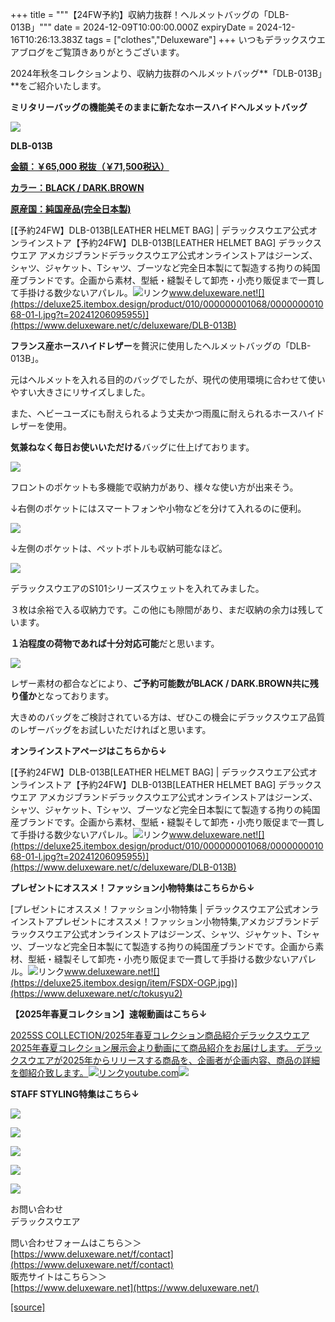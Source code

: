 +++
title = """【24FW予約】収納力抜群！ヘルメットバッグの「DLB-013B」"""
date = 2024-12-09T10:00:00.000Z
expiryDate = 2024-12-16T10:26:13.383Z
tags = ["clothes","Deluxeware"]
+++
いつもデラックスウエアブログをご覧頂きありがとうございます。

2024年秋冬コレクションより、収納力抜群のヘルメットバッグ**「DLB-013B」**をご紹介いたします。

**ミリタリーバッグの機能美そのままに新たなホースハイドヘルメットバッグ**

[![](https://stat.ameba.jp/user_images/20241209/11/deluxeware/62/cc/j/o0800080015519508267.jpg)](https://stat.ameba.jp/user_images/20241209/11/deluxeware/62/cc/j/o0800080015519508267.jpg)

**DLB-013B**

**[金額：￥65,000 税抜（￥71,500税込）](https://www.deluxeware.net/c/deluxeware/DLB-013B)**

**[カラー：BLACK / DARK.BROWN](https://www.deluxeware.net/c/deluxeware/DLB-013B)**

**[原産国：純国産品(完全日本製)](https://www.deluxeware.net/c/deluxeware/DLB-013B)**

[【予約24FW】DLB-013B\[LEATHER HELMET BAG\] | デラックスウエア公式オンラインストア【予約24FW】DLB-013B\[LEATHER HELMET BAG\] デラックスウエア アメカジブランドデラックスウエア公式オンラインストアはジーンズ、シャツ、ジャケット、Tシャツ、ブーツなど完全日本製にて製造する拘りの純国産ブランドです。企画から素材、型紙・縫製そして卸売・小売り販促まで一貫して手掛ける数少ないアパレル。![リンク](https://c.stat100.ameba.jp/ameblo/symbols/v3.20.0/svg/gray/editor_link.svg)www.deluxeware.net![](https://deluxe25.itembox.design/product/010/000000001068/000000001068-01-l.jpg?t=20241206095955)](https://www.deluxeware.net/c/deluxeware/DLB-013B)

**フランス産ホースハイドレザー**を贅沢に使用したヘルメットバッグの「DLB-013B」。

元はヘルメットを入れる目的のバッグでしたが、現代の使用環境に合わせて使いやすい大きさにリサイズしました。

また、ヘビーユーズにも耐えられるよう丈夫かつ雨風に耐えられるホースハイドレザーを使用。

**気兼ねなく毎日お使いいただける**バッグに仕上げております。

[![](https://stat.ameba.jp/user_images/20241209/11/deluxeware/27/be/j/o0800080015519510544.jpg)](https://stat.ameba.jp/user_images/20241209/11/deluxeware/27/be/j/o0800080015519510544.jpg)

フロントのポケットも多機能で収納力があり、様々な使い方が出来そう。

↓右側のポケットにはスマートフォンや小物などを分けて入れるのに便利。

[![](https://stat.ameba.jp/user_images/20241209/11/deluxeware/b3/44/j/o0800100015519510541.jpg)](https://stat.ameba.jp/user_images/20241209/11/deluxeware/b3/44/j/o0800100015519510541.jpg)

↓左側のポケットは、ペットボトルも収納可能なほど。

[![](https://stat.ameba.jp/user_images/20241209/11/deluxeware/b6/42/j/o0800100015519510543.jpg)](https://stat.ameba.jp/user_images/20241209/11/deluxeware/b6/42/j/o0800100015519510543.jpg)

デラックスウエアのS101シリーズスウェットを入れてみました。

３枚は余裕で入る収納力です。この他にも隙間があり、まだ収納の余力は残しています。

**１泊程度の荷物であれば十分対応可能**だと思います。

[![](https://stat.ameba.jp/user_images/20241209/11/deluxeware/32/de/j/o0800100015519510540.jpg)](https://stat.ameba.jp/user_images/20241209/11/deluxeware/32/de/j/o0800100015519510540.jpg)

レザー素材の都合などにより、**ご予約可能数がBLACK / DARK.BROWN共に残り僅か**となっております。

大きめのバッグをご検討されている方は、ぜひこの機会にデラックスウエア品質のレザーバッグをお試しいただければと思います。

**オンラインストアページはこちらから↓**

[【予約24FW】DLB-013B\[LEATHER HELMET BAG\] | デラックスウエア公式オンラインストア【予約24FW】DLB-013B\[LEATHER HELMET BAG\] デラックスウエア アメカジブランドデラックスウエア公式オンラインストアはジーンズ、シャツ、ジャケット、Tシャツ、ブーツなど完全日本製にて製造する拘りの純国産ブランドです。企画から素材、型紙・縫製そして卸売・小売り販促まで一貫して手掛ける数少ないアパレル。![リンク](https://c.stat100.ameba.jp/ameblo/symbols/v3.20.0/svg/gray/editor_link.svg)www.deluxeware.net![](https://deluxe25.itembox.design/product/010/000000001068/000000001068-01-l.jpg?t=20241206095955)](https://www.deluxeware.net/c/deluxeware/DLB-013B)

**プレゼントにオススメ！ファッション小物特集はこちらから↓**

[プレゼントにオススメ！ファッション小物特集 | デラックスウエア公式オンラインストアプレゼントにオススメ！ファッション小物特集,アメカジブランドデラックスウエア公式オンラインストアはジーンズ、シャツ、ジャケット、Tシャツ、ブーツなど完全日本製にて製造する拘りの純国産ブランドです。企画から素材、型紙・縫製そして卸売・小売り販促まで一貫して手掛ける数少ないアパレル。![リンク](https://c.stat100.ameba.jp/ameblo/symbols/v3.20.0/svg/gray/editor_link.svg)www.deluxeware.net![](https://deluxe25.itembox.design/item/FSDX-OGP.jpg)](https://www.deluxeware.net/c/tokusyu2)

**【2025年春夏コレクション】速報動画はこちら↓**

[2025SS COLLECTION/2025年春夏コレクション商品紹介デラックスウエア2025年春夏コレクション展示会より動画にて商品紹介をお届けします。 デラックスウエアが2025年からリリースする商品を、企画者が企画内容、商品の詳細を御紹介致します。![リンク](https://c.stat100.ameba.jp/ameblo/symbols/v3.20.0/svg/gray/editor_link.svg)youtube.com![](https://i.ytimg.com/vi/A71qJSd2lh4/hqdefault.jpg?sqp=-oaymwEXCOADEI4CSFryq4qpAwkIARUAAIhCGAE=&rs=AOn4CLAjvDtZHCLmch_wfz5qqtOMUoi28A&days_since_epoch=20066)](https://youtube.com/playlist?list=PLmcuUjZ67rhnclr762_W-zDg7FyyrNvqF&si=FB3H9I7nLaKfWQO-)

**STAFF STYLING特集はこちら↓**

[![](https://stat.ameba.jp/user_images/20241205/11/deluxeware/42/a2/j/o1200050015517935293.jpg?caw=800)](https://www.deluxeware.net/f/styling)

[![](https://stat.ameba.jp/user_images/20241116/16/deluxeware/4a/05/j/o1200050015510661447.jpg?caw=800)](https://www.deluxeware.net/c/deluxeware/D-26)

[![](https://stat.ameba.jp/user_images/20240315/15/deluxeware/04/7f/j/o0800026015413271803.jpg?caw=800)](https://www.instagram.com/deluxeware/?hl=ja)

[![](https://stat.ameba.jp/user_images/20220415/12/deluxeware/3b/ce/j/o0800026015103175481.jpg?caw=800)](https://www.deluxeware.net/f/headstore)

[![](https://stat.ameba.jp/user_images/20220415/12/deluxeware/d7/c6/j/o0800026015103175487.jpg?caw=800)](https://www.deluxeware.net/)

お問い合わせ  
デラックスウエア

問い合わせフォームはこちら＞＞  
[https://www.deluxeware.net/f/contact](https://www.deluxeware.net/f/contact)  
販売サイトはこちら＞＞  
[https://www.deluxeware.net](https://www.deluxeware.net/)

[[source]](https://ameblo.jp/deluxeware/entry-12877995649.html)
